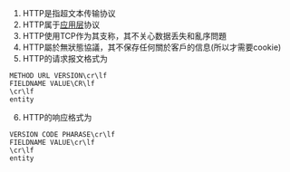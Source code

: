 1. HTTP是指超文本传输协议
2. HTTP属于[应用层](应用层)协议
3. HTTP使用TCP作为其支称，其不关心数据丢失和亂序問題
4. HTTP屬於無狀態協議，其不保存任何關於客戶的信息(所以才需要cookie)
5. HTTP的请求报文格式为
```
METHOD URL VERSION\cr\lf
FIELDNAME VALUE\CR\lf
\cr\lf
entity
```
6. HTTP的响应格式为
```
VERSION CODE PHARASE\cr\lf
FIELDNAME VALUE\cr\lf
\cr\lf
entity
```